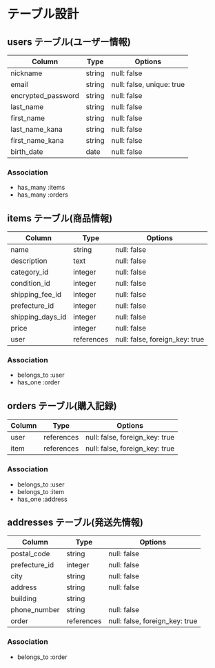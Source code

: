 # テーブル設計

## users テーブル(ユーザー情報)

| Column             | Type   | Options     |
| ------------------ | ------ | ----------- |
| nickname           | string | null: false |
| email              | string | null: false, unique: true |
| encrypted_password | string | null: false |
| last_name          | string | null: false |
| first_name         | string | null: false |
| last_name_kana     | string | null: false |
| first_name_kana    | string | null: false |
| birth_date         | date   | null: false |

### Association

- has_many :items
- has_many :orders


## items テーブル(商品情報)

| Column             | Type      | Options     |
| ------------------ | --------- | ----------- |
| name               | string    | null: false |
| description        | text      | null: false |
| category_id        | integer   | null: false |
| condition_id       | integer   | null: false |
| shipping_fee_id    | integer   | null: false |
| prefecture_id      | integer   | null: false |
| shipping_days_id   | integer   | null: false |
| price              | integer   | null: false |
| user               | references| null: false, foreign_key: true |

### Association

- belongs_to :user
- has_one :order


## orders テーブル(購入記録)

| Column             | Type      | Options     |
| ------------------ | --------- | ----------- |
| user               | references| null: false, foreign_key: true |
| item               | references| null: false, foreign_key: true |

### Association

- belongs_to :user
- belongs_to :item
- has_one :address


## addresses テーブル(発送先情報)

| Column             | Type      | Options     |
| ------------------ | --------- | ----------- |
| postal_code        | string    | null: false |
| prefecture_id      | integer   | null: false |
| city               | string    | null: false |
| address            | string    | null: false |
| building           | string    |             |
| phone_number       | string    | null: false |
| order              | references| null: false, foreign_key: true|

### Association

- belongs_to :order